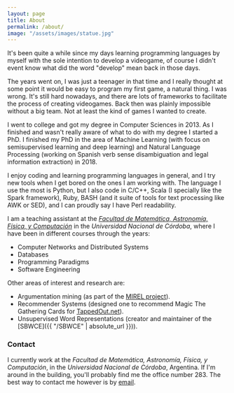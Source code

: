 ```yaml
---
layout: page
title: About
permalink: /about/
image: "/assets/images/statue.jpg"
---
```


It's been quite a while since my days learning programming languages by myself
with the sole intention to develop a videogame, of course I didn't event know
what did the word "develop" mean back in those days.

The years went on, I was just a teenager in that time and I really thought at
some point it would be easy to program my first game, a natural thing. I was
wrong. It's still hard nowadays, and there are lots of frameworks to facilitate
the process of creating videogames. Back then was plainly impossible without a
big team. Not at least the kind of games I wanted to create.

I went to college and got my degree in Computer Sciences in 2013. As I finished
and wasn't really aware of what to do with my degree I started a PhD. I
finished my PhD in the area of Machine Learning (with focus on semisupervised
learning and deep learning) and Natural Language Processing (working on Spanish
verb sense disambiguation and legal information extraction) in 2018.

I enjoy coding and learning programming languages in general, and I try new
tools when I get bored on the ones I am working with. The language I use the
most is Python, but I also code in C/C++, Scala (I specially like the Spark
framework), Ruby, BASH (and it suite of tools for text processing like AWK or
SED), and I can proudly say I have Perl readability.

I am a teaching assistant at the [_Facultad de Matemática, Astronomía, Física,
y Computación_](http://www.famaf.unc.edu.ar/) in the _Universidad Nacional de
Córdoba_, where I have been in different courses through the years:

- Computer Networks and Distributed Systems
- Databases
- Programming Paradigms
- Software Engineering

Other areas of interest and research are:

- Argumentation mining (as part of the [MIREL
  project](http://www.mirelproject.eu/)).
- Recommender Systems (designed one to recommend Magic The Gathering Cards for
  [TappedOut.net](http://tappedout.net/)).
- Unsupervised Word Representations (creator and maintainer of the
  [SBWCE]({{ "/SBWCE" | absolute_url }})).

### Contact
<a name="#contact"></a>

I currently work at the *Facultad de Matemática, Astronomía, Física, y
Computación*, in the *Universidad Nacional de Córdoba*, Argentina. If I'm
around in the building, you'll probably find me the office number 283. The best
way to contact me however is by [email](mailto:ccardellino@unc.edu.ar).
